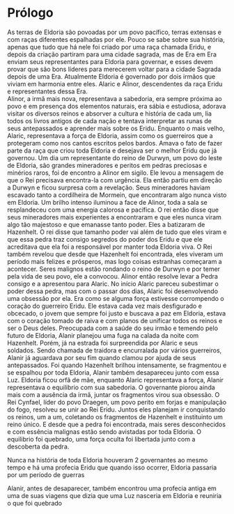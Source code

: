 # Prólogo

As terras de Eldoria são povoadas por um povo
 pacífico, terras extensas e com raças diferentes
 espalhadas por ele. Pouco se sabe sobre sua 
história, apenas que tudo que há nele foi 
criado por uma raça chamada Eridu, e depois
 da criação partiram para uma cidade sagrada,
 mas de Era em Era enviam seus representantes
 para Eldoria para governar, e esses devem provar
 que são bons líderes para merecerem voltar para
 a cidade Sagrada depois de uma Era. Atualmente
 Eldoria é governado por dois irmãos que viviam
 em harmonia entre eles. Alaric e Alinor, descendentes
 da raça Eridu e representantes dessa Era.  
Alinor, a irmã mais nova, representava a
 sabedoria, era sempre próxima ao povo e em 
presença dos elementos naturais,  era sábia
 e estudiosa, adorava visitar os diversos 
reinos e absorver a cultura e história de 
cada um, lia todos os livros antigos de cada
 nação e tentava interpretar as runas de 
seus antepassados e aprender mais sobre os
Eridu. Enquanto o mais velho, Alaric, representava 
a força de Eldoria, assim como os guerreiros
que a protegeram como nos cantos escritos pelos
bardos. Amava o fato de fazer parte da raça que
criou toda Eldoria e desejava ser o melhor Eridu
que já governou. Um dia um representante do
reino de Durwyn, um povo do leste de Eldoria, 
são grandes mineradores e peritos em pedras 
preciosas e minérios raros, foi de encontro 
a Alinor em sigilo. Ele levou a mensagem de 
que o Rei precisava encontra-la com urgência.
 Ela então partiu em direção a Durwyn e ficou
 surpresa com a revelação. Seus mineradores 
haviam escavado tanto a cordilheira de Mormein,
que encontraram algo nunca visto em Eldoria.
Um brilho intenso iluminou a face de Alinor,
toda a sala se resplandeceu com uma energia 
calorosa e pacífica. O rei então disse que 
seus mineradores mais experientes a encontraram
e que eles nunca viram algo tão majestoso e que
emanasse tanto poder. Eles a batizaram de Hazenhelt.
O rei disse que tamanho poder vai além de tudo
que eles viram e que essa pedra traz consigo
segredos do poder dos Eridu e que ele acreditava
que ela foi a responsável por manter toda Eldoria
viva. O Rei também revelou que desde que Hazenhelt
foi encontrada, eles viveram um período mais felizes
e prósperos, mas logo coisas estranhas começaram a
acontecer. Seres malignos estão rondando o reino de
Durwyn e por temer pela vida de seu povo, ele a convocou.
Alinor então resolve levar a Pedra consigo e a apresentou
para Alaric. No início Alaric pareceu subestimar o poder
dessa pedra, mas com o passar dos dias, Alaric foi 
desenvolvendo uma obsessão por ela. Era como se alguma
força estivesse corrompendo o coração do guerreiro Eridu.
Ele estava cada vez mais desfigurado e obcecado, o jovem
que sempre foi justo e buscava a paz em Eldoria, estava com
o coração tomado de raiva e com planos de unificar todos os
 reinos e ser o Deus deles. Preocupada com a saúde do seu irmão
 e temendo pelo futuro de Eldoria, Alanir planejou uma fuga 
na calada da noite com Hazenhelt. Porém, já na estrada foi 
surpreendida por Alaric e seus soldados. Sendo chamada de 
traidora e encurralada por vários guerreiros, Alanir já aguardava
 por seu fim quando clamou por ajuda de seus antepassados. 
Foi quando Hazenhelt brilhou intensamente, se fragmentou e se 
espalhou por toda Eldoria, Alanir também desapareceu junto 
com essa Luz.
Eldoria ficou orfã de mãe, enquanto Alaric representava a força,
Alanir representava o equilibrio com sua sabedoria. O governante
piorou ainda mais com a ausência da irmã, juntar os fragmentos 
virou sua obsessão. O Rei Cynfael, líder do povo Draegen, 
um povo perito em forjas e manipulação do fogo, resolveu se
 unir ao Rei Eridu. Juntos eles planejam ir conquistando os 
reinos, um a um, coletando os fragmentos de Hazenhelt e 
instituinto um reino único. E desde que a pedra foi encontrada,
 mais seres desconhecidos e com essência malignas estão sendo 
avistadas por toda Eldoria. O equilibrio foi quebrado, uma força
 oculta foi libertada junto com a descoberta da pedra.

Nunca na história de toda Eldoria houveram 2 governantes
ao mesmo tempo e há uma profecia Eridu que quando isso
ocorrer, Eldoria passaria por um período de guerras

Alanir, antes de desaparecer, também encontrou uma profecia
antiga em uma de suas viagens que dizia que uma 
Luz nasceria em Eldoria e reuniria o que foi quebrado

